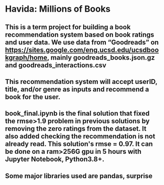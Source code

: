 # Havida: Millions of Books

## This is a term project for building a book recommendation system based on book ratings and user data. We use data from “Goodreads” on https://sites.google.com/eng.ucsd.edu/ucsdbookgraph/home, mainly goodreads_books.json.gz and goodreads_interactions.csv

## This recommendation system will accept userID, title, and/or genre as inputs and recommend a book for the user.

## book_final.ipynb is the final solution that fixed the rmse>1.9 problem in previous solutions by removing the zero ratings from the dataset. It also added checking the recommendation is not already read. This solution's rmse = 0.97. It can be done on a ram>256G gpu in 5 hours with Jupyter Notebook, Python3.8+.

## Some major libraries used are pandas, surprise
